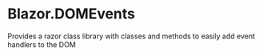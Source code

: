 # Blazor.DOMEvents
 Provides a razor class library with classes and methods to easily add event handlers to the DOM
